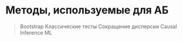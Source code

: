 # Методы, используемые для АБ
> Bootstrap
> Классические тесты
> Сокращение дисперсии
> Causal Inference
> ML

